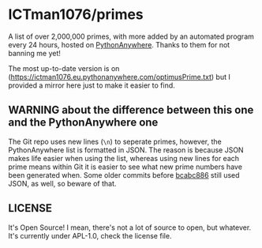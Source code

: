 # ICTman1076/primes

A list of over 2,000,000 primes, with more added by an automated program every
24 hours, hosted on [PythonAnywhere](https://pythonanywhere.com). Thanks to them
for not banning me yet!

The most up-to-date version is on
(https://ictman1076.eu.pythonanywhere.com/optimusPrime.txt) but I provided a
mirror here just to make it easier to find.

## WARNING about the difference between this one and the PythonAnywhere one
The Git repo uses new lines (`\n`) to seperate primes, however, the
PythonAnywhere list is formatted in JSON. The reason is because JSON makes life
easier when using the list, whereas using new lines for each prime means within
Git it is easier to see what new prime numbers have been generated when. Some
older commits before [bcabc886](https://gitlab.com/ICTman1076/primes/-/commit/bcabc8866284a9e9a9a867ce887ae199d8a60f5e)
still used JSON, as well, so beware of that.

## LICENSE

It's Open Source! I mean, there's not a lot of source to open, but whatever.
It's currently under APL-1.0, check the license file.